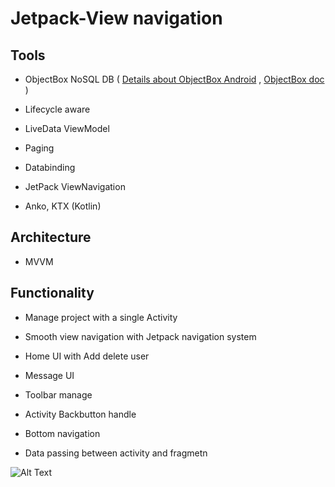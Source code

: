 # Jetpack-View navigation

## Tools 
- ObjectBox NoSQL DB ( [Details about ObjectBox Android](https://objectbox.io/mobile)  ,  [ObjectBox doc](https://docs.objectbox.io/getting-started) )

- Lifecycle aware

- LiveData ViewModel

- Paging

- Databinding

- JetPack ViewNavigation

- Anko, KTX (Kotlin)
## Architecture
- MVVM

## Functionality
- Manage project with a single Activity

- Smooth view navigation with Jetpack navigation system

- Home UI with Add delete user

- Message UI 

- Toolbar manage

- Activity Backbutton handle

- Bottom navigation

- Data passing between activity and fragmetn

![Alt Text](https://github.com/azizcse/jitpack-navigation/blob/master/img/ezgif.com-crop.gif)
